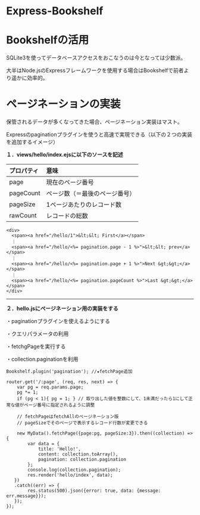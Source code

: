 # Express-Bookshelf

# Bookshelfの活用

SQLite3を使ってデータベースアクセスをおこなうのは今となっては少数派。

大半はNode.jsのExpressフレームワークを使用する場合はBookshelfで前者より遥かに効率的。

# ページネーションの実装

保管されるデータが多くなってきた場合、ページネーション実装はマスト。

Expressのpaginationプラグインを使うと高速で実現できる（以下の２つの実装を追加するイメージ）

**１．views/hello/index.ejsに以下のソースを記述**

|プロパティ|意味|
|:--|:--|
|page|現在のページ番号|
|pageCount|ページ数（＝最後のページ番号）|
|pageSize|1ページあたりのレコード数|
|rawCount|レコードの総数|


```
<div>
  <span><a href="/hello/1">&lt;&lt; First</a></span>
  ｜
  <span><a href="/hello/<%= pagination.page - 1 %>">&lt;&lt; prev</a></span>
  ｜
  <span><a href="/hello/<%= pagination.page + 1 %>">Next &gt;&gt;</a></span>
  ｜
  <span><a href="/hello/<%= pagination.pageCount %>">Last &gt;&gt;</a></span>
</div>
```

***

**２．hello.jsにページネーション用の実装をする**

・paginationプラグインを使えるようにする

・クエリパラメータの利用

・fetchgPageを実行する

・collection.paginationを利用

```
Bookshelf.plugin('pagination'); //★fetchPage追加

router.get('/:page', (req, res, next) => {
    var pg = req.params.page;
    pg *= 1;
    if (pg < 1){ pg = 1; } // 取り出した値を整数にして、1未満だったら1にして正常な値がページ番号に指定されるように調整
    
    // fetchPageはfetchAllのページネーション版
    // pageSizeでそのページで表示するレコード行数が変更できる
    
    new MyData().fetchPage({page:pg, pageSize:3}).then((collection) => {
        var data = {
            title: 'Hello!',
            content: collection.toArray(),
            pagination: collection.pagination
        };
        console.log(collection.pagination);
        res.render('hello/index', data);
   })
   .catch((err) => {
        res.status(500).json({error: true, data: {message: err.message}});
   });
});
```
